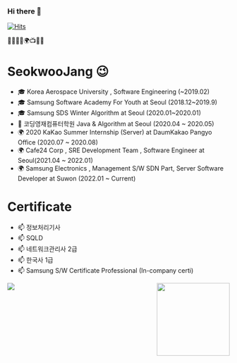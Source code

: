 ### Hi there 👋

<!--
**Jangsukwoo/Jangsukwoo** is a ✨ _special_ ✨ repository because its `README.md` (this file) appears on your GitHub profile.

Here are some ideas to get you started:

- 🔭 I’m currently working on ...
- 🌱 I’m currently learning ...
- 👯 I’m looking to collaborate on ...
- 🤔 I’m looking for help with ...
- 💬 Ask me about ...
- 📫 How to reach me: ...
- 😄 Pronouns: ...
- ⚡ Fun fact: ...
-->

[![Hits](https://hits.seeyoufarm.com/api/count/incr/badge.svg?url=https%3A%2F%2Fgithub.com%2Fhaesoo9410&count_bg=%23EB8B10&title_bg=%23684327&icon=&icon_color=%23E7E7E7&title=VISIT&edge_flat=false)](https://github.com/Jangsukwoo)

🌱🥇🚅💊🌍📺🔵🍕 

# SeokwooJang 😉

- 🎓 Korea Aerospace University , Software Engineering (~2019.02)
- 🎓 Samsung Software Academy For Youth at Seoul (2018.12~2019.9)
- 🎓 Samsung SDS Winter Algorithm at Seoul (2020.01~2020.01) 
- 👯 코딩영재컴퓨터학원 Java & Algorithm at Seoul (2020.04 ~ 2020.05)
- 🌍 2020 KaKao Summer Internship (Server) at DaumKakao Pangyo Office (2020.07 ~ 2020.08)
- 🌍 Cafe24 Corp , SRE Development Team , Software Engineer at Seoul(2021.04 ~ 2022.01)
- 🌍 Samsung Electronics , Management S/W SDN Part, Server Software Developer at Suwon (2022.01 ~ Current)

# Certificate
- 📫 정보처리기사
- 📫 SQLD 
- 📫 네트워크관리사 2급
- 📫 한국사 1급
- 📫 Samsung S/W Certificate Professional (In-company certi)

<img align='left' src="http://mazassumnida.wtf/api/v2/generate_badge?boj=rangsuk">
<img align='right' src="https://github-readme-stats.vercel.app/api?username=Jangsukwoo" height="165">
